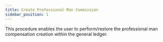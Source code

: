 ```yaml
---
title: Create Professional Man Commission
sidebar_position: 1
---
```


This procedure enables the user to perform/restore the professional man compensation creation within the general ledger.






